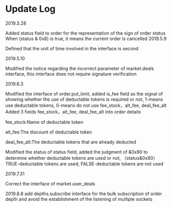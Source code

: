 # Update Log

2019.3.28

Added status field to order for the representation of the sign of order status
When (status & 0x8) is true, it means the current order is cancelled
2019.5.9

Defined that the unit of time involved in the interface is second

2019.5.10

Modified the notice regarding the incorrect parameter of market.deals interface, this interface does not require signature verification

2019.6.3

Modified the interface of order.put\_limit, added is\_fee field as the signal of showing whether the use of deductable tokens is required or not, 1-means use deductable tokens, 0-means do not use
fee\_stock，alt\_fee, deal\_fee\_alt Added 3 fields fee\_stock，alt\_fee, deal\_fee\_alt into order details

fee\_stock:Name of deductable token

alt\_fee:The discount of deductable token

deal\_fee\_alt:The deductable tokens that are already deducted

Modified the status of status field, added the judgment of &0x80 to determine whether deductable tokens are used or not, （status&0x80）TRUE-deductable tokens are used, FALSE-deductable tokens are not used

2019.7.31

Correct the interface of market.user\_deals 

2019.8.8
add depths.subscribe interface for the bulk subscription of order depth and avoid the establishment of the listening of multiple sockets
